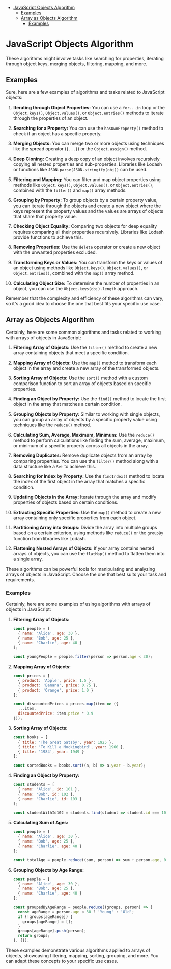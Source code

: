 - [JavaScript Objects Algorithm](#javascript-objects-algorithm)
  - [Examples](#examples)
  - [Array as Objects Algorithm](#array-as-objects-algorithm)
    - [Examples](#examples-1)

# JavaScript Objects Algorithm

These algorithms might involve tasks like searching for properties, iterating through object keys, merging objects, filtering, mapping, and more.

## Examples

Sure, here are a few examples of algorithms and tasks related to JavaScript objects:

1. **Iterating through Object Properties:**
   You can use a `for...in` loop or the `Object.keys()`, `Object.values()`, or `Object.entries()` methods to iterate through the properties of an object.

2. **Searching for a Property:**
   You can use the `hasOwnProperty()` method to check if an object has a specific property.

3. **Merging Objects:**
   You can merge two or more objects using techniques like the spread operator (`{...}`) or the `Object.assign()` method.

4. **Deep Cloning:**
   Creating a deep copy of an object involves recursively copying all nested properties and sub-properties. Libraries like Lodash or functions like `JSON.parse(JSON.stringify(obj))` can be used.

5. **Filtering and Mapping:**
   You can filter and map object properties using methods like `Object.keys()`, `Object.values()`, or `Object.entries()`, combined with the `filter()` and `map()` array methods.

6. **Grouping by Property:**
   To group objects by a certain property value, you can iterate through the objects and create a new object where the keys represent the property values and the values are arrays of objects that share that property value.

7. **Checking Object Equality:**
   Comparing two objects for deep equality requires comparing all their properties recursively. Libraries like Lodash provide functions to achieve this.

8. **Removing Properties:**
   Use the `delete` operator or create a new object with the unwanted properties excluded.

9. **Transforming Keys or Values:**
   You can transform the keys or values of an object using methods like `Object.keys()`, `Object.values()`, or `Object.entries()`, combined with the `map()` array method.

10. **Calculating Object Size:**
    To determine the number of properties in an object, you can use the `Object.keys(obj).length` approach.

Remember that the complexity and efficiency of these algorithms can vary, so it's a good idea to choose the one that best fits your specific use case.

## Array as Objects Algorithm

Certainly, here are some common algorithms and tasks related to working with arrays of objects in JavaScript:

1. **Filtering Array of Objects:**
   Use the `filter()` method to create a new array containing objects that meet a specific condition.

2. **Mapping Array of Objects:**
   Use the `map()` method to transform each object in the array and create a new array of the transformed objects.

3. **Sorting Array of Objects:**
   Use the `sort()` method with a custom comparison function to sort an array of objects based on specific properties.

4. **Finding an Object by Property:**
   Use the `find()` method to locate the first object in the array that matches a certain condition.

5. **Grouping Objects by Property:**
   Similar to working with single objects, you can group an array of objects by a specific property value using techniques like the `reduce()` method.

6. **Calculating Sum, Average, Maximum, Minimum:**
   Use the `reduce()` method to perform calculations like finding the sum, average, maximum, or minimum of a specific property across all objects in the array.

7. **Removing Duplicates:**
   Remove duplicate objects from an array by comparing properties. You can use the `filter()` method along with a data structure like a `Set` to achieve this.

8. **Searching for Index by Property:**
   Use the `findIndex()` method to locate the index of the first object in the array that matches a specific condition.

9. **Updating Objects in the Array:**
   Iterate through the array and modify properties of objects based on certain conditions.

10. **Extracting Specific Properties:**
    Use the `map()` method to create a new array containing only specific properties from each object.

11. **Partitioning Array into Groups:**
    Divide the array into multiple groups based on a certain criterion, using methods like `reduce()` or the `groupBy` function from libraries like Lodash.

12. **Flattening Nested Arrays of Objects:**
    If your array contains nested arrays of objects, you can use the `flatMap()` method to flatten them into a single array.

These algorithms can be powerful tools for manipulating and analyzing arrays of objects in JavaScript. Choose the one that best suits your task and requirements.

### Examples

Certainly, here are some examples of using algorithms with arrays of objects in JavaScript:

1. **Filtering Array of Objects:**
   ```javascript
   const people = [
     { name: 'Alice', age: 30 },
     { name: 'Bob', age: 25 },
     { name: 'Charlie', age: 40 }
   ];
   
   const youngPeople = people.filter(person => person.age < 30);
   ```

2. **Mapping Array of Objects:**
   ```javascript
   const prices = [
     { product: 'Apple', price: 1.5 },
     { product: 'Banana', price: 0.75 },
     { product: 'Orange', price: 1.0 }
   ];
   
   const discountedPrices = prices.map(item => ({
     ...item,
     discountedPrice: item.price * 0.9
   }));
   ```

3. **Sorting Array of Objects:**
   ```javascript
   const books = [
     { title: 'The Great Gatsby', year: 1925 },
     { title: 'To Kill a Mockingbird', year: 1960 },
     { title: '1984', year: 1949 }
   ];
   
   const sortedBooks = books.sort((a, b) => a.year - b.year);
   ```

4. **Finding an Object by Property:**
   ```javascript
   const students = [
     { name: 'Alice', id: 101 },
     { name: 'Bob', id: 102 },
     { name: 'Charlie', id: 103 }
   ];
   
   const studentWithId102 = students.find(student => student.id === 102);
   ```

5. **Calculating Sum of Ages:**
   ```javascript
   const people = [
     { name: 'Alice', age: 30 },
     { name: 'Bob', age: 25 },
     { name: 'Charlie', age: 40 }
   ];
   
   const totalAge = people.reduce((sum, person) => sum + person.age, 0);
   ```

6. **Grouping Objects by Age Range:**
   ```javascript
   const people = [
     { name: 'Alice', age: 30 },
     { name: 'Bob', age: 25 },
     { name: 'Charlie', age: 40 }
   ];
   
   const groupedByAgeRange = people.reduce((groups, person) => {
     const ageRange = person.age < 30 ? 'Young' : 'Old';
     if (!groups[ageRange]) {
       groups[ageRange] = [];
     }
     groups[ageRange].push(person);
     return groups;
   }, {});
   ```

These examples demonstrate various algorithms applied to arrays of objects, showcasing filtering, mapping, sorting, grouping, and more. You can adapt these concepts to your specific use cases.